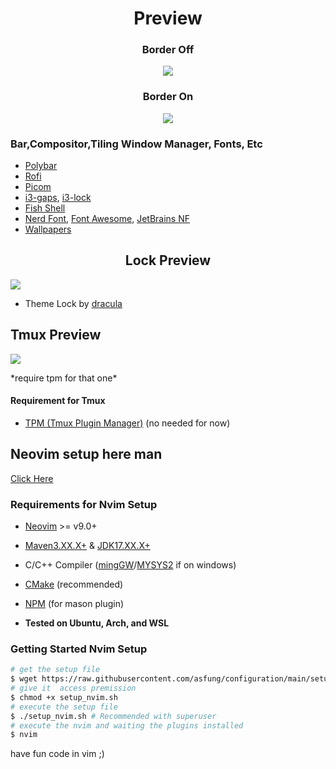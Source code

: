 <div align="center">
  <h1>Preview</h1>
</div>

<div align="center">
  <h3>Border Off</h3>
  <p><img src="https://github.com/asfung/configuration/blob/main/image/i3wm-no-border.png?raw=true" /></p>
</div>

<div align="center">
  <h3>Border On</h3>
  <p><img src="https://github.com/asfung/configuration/blob/main/image/i3wm-border.png?raw=true" /></p>
</div>


### Bar,Compositor,Tiling Window Manager, Fonts, Etc
- [Polybar](https://github.com/polybar/polybar)
- [Rofi](https://github.com/davatorium/rofi)
- [Picom](https://github.com/yshui/picom)
- [i3-gaps](https://i3wm.org/docs/userguide.html), [i3-lock](https://github.com/i3/i3lock)
- [Fish Shell](https://fishshell.com)
- [Nerd Font](https://nerdfonts.com), [Font Awesome](https://fontawesome.com/download), [JetBrains NF](https://www.nerdfonts.com/font-downloads)
- [Wallpapers](https://github.com/asfung/configuration/tree/main/i3wm/wallpapers)

<h2 align="center">Lock Preview</h2> 
<p><img src="https://github.com/asfung/configuration/blob/main/image/i3wm-lock.png?raw=true" /></p>

- Theme Lock by [dracula](https://draculatheme.com/i3lock-color)


## Tmux Preview
<p><img src="https://github.com/asfung/configuration/blob/main/image/image_1.png?raw=true" /></p>
*require tpm for that one*

#### Requirement for Tmux 
- [TPM (Tmux Plugin Manager)](https://github.com/tmux-plugins/tpm) (no needed for now)

## Neovim setup here man
[Click Here](https://github.com/asfung/configuration/tree/main/nvim)

### Requirements for Nvim Setup
- [Neovim](https://neovim.io/) >= v9.0+ 
- [Maven3.XX.X+](https://maven.apache.org) & [JDK17.XX.X+](https://www.oracle.com/id/java/technologies/downloads/)
- C/C++ Compiler ([mingGW](https://github.com/niXman/mingw-builds-binaries/releases)/[MYSYS2](https://www.msys2.org) if on windows)
- [CMake](https://cmake.org) (recommended)
- [NPM](https://nodejs.org/en/download/package-manager) (for mason plugin)

- <b>Tested on Ubuntu, Arch, and WSL</b>


### Getting Started Nvim Setup 
```bash
# get the setup file
$ wget https://raw.githubusercontent.com/asfung/configuration/main/setup_nvim.sh
# give it  access premission 
$ chmod +x setup_nvim.sh
# execute the setup file
$ ./setup_nvim.sh # Recommended with superuser
# execute the nvim and waiting the plugins installed 
$ nvim 
```
have fun code in vim ;)
<!-- now ready to lit it up man🔥🔥 -->




